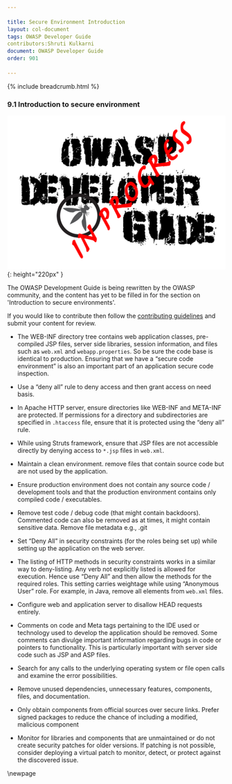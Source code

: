 ```yaml
---

title: Secure Environment Introduction
layout: col-document
tags: OWASP Developer Guide
contributors:Shruti Kulkarni
document: OWASP Developer Guide
order: 901

---
```


{% include breadcrumb.html %}

### 9.1 Introduction to secure environment

![Developer Guide](../assets/images/dg_wip.png "OWASP Developer Guide"){: height="220px" }

The OWASP Development Guide is being rewritten by the OWASP community,
and the content has yet to be filled in for the section on 'Introduction to secure environments'.

If you would like to contribute then follow the [contributing guidelines][contribute]
and submit your content for review.

[contribute]: https://github.com/OWASP/www-project-developer-guide/blob/main/contributing.md

* The WEB-INF directory tree contains web application classes, pre-compiled JSP files, server side libraries,
    session information, and files such as `web.xml` and `webapp.properties`.
    So be sure the code base is identical to production.
    Ensuring that we have a “secure code environment” is also an important part of
    an application secure code inspection.
  
* Use a “deny all” rule to deny access and then grant access on need basis.
  
* In Apache HTTP server, ensure directories like WEB-INF and META-INF are protected.
    If permissions for a directory and subdirectories are specified in `.htaccess` file,
    ensure that it is protected using the “deny all” rule.
  
* While using Struts framework, ensure that JSP files are not accessible directly
    by denying access to `*.jsp` files in `web.xml`.
  
* Maintain a clean environment. remove files that contain source code but are not used by the application.
  
* Ensure production environment does not contain any source code / development tools
    and that the production environment contains only compiled code / executables.
  
* Remove test code / debug code (that might contain backdoors).
    Commented code can also be removed as at times, it might contain sensitive data. Remove file metadata e.g., .git
  
* Set “Deny All” in security constraints (for the roles being set up)
    while setting up the application on the web server.
  
* The listing of HTTP methods in security constraints works in a similar way to deny-listing.
    Any verb not explicitly listed is allowed for execution. Hence use “Deny All”
    and then allow the methods for the required roles.
    This setting carries weightage while using “Anonymous User” role.
    For example, in Java, remove all <http-method> elements from `web.xml` files.
  
* Configure web and application server to disallow HEAD requests entirely.
  
* Comments on code and Meta tags pertaining to the IDE used or technology used to develop the application
    should be removed. Some comments can divulge important information regarding bugs in code
    or pointers to functionality. This is particularly important with server side code such as JSP and ASP files.
  
* Search for any calls to the underlying operating system or file open calls and examine the error possibilities.
  
* Remove unused dependencies, unnecessary features, components, files, and documentation.
  
* Only obtain components from official sources over secure links.
    Prefer signed packages to reduce the chance of including a modified, malicious component
  
* Monitor for libraries and components that are unmaintained or do not create security patches for older versions.
    If patching is not possible, consider deploying a virtual patch to monitor, detect,
    or protect against the discovered issue.

\newpage

